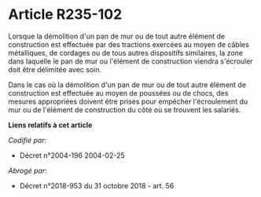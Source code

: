 # Article R235-102

Lorsque la démolition d'un pan de mur ou de tout autre élément de construction est effectuée par des tractions exercées au
moyen de câbles métalliques, de cordages ou de tous autres dispositifs similaires, la zone dans laquelle le pan de mur ou
l'élément de construction viendra s'écrouler doit être délimitée avec soin.

Dans le cas où la démolition d'un pan de mur ou de tout autre élément de construction est effectuée au moyen de poussées ou
de chocs, des mesures appropriées doivent être prises pour empêcher l'écroulement du mur ou de l'élément de construction du
côté où se trouvent les salariés.

**Liens relatifs à cet article**

_Codifié par_:

  - Décret n°2004-196 2004-02-25

_Abrogé par_:

  - Décret n°2018-953 du 31 octobre 2018 - art. 56
